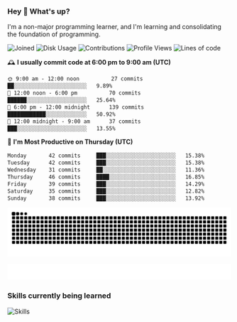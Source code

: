 ### Hey :wave: What's up?

I'm a non-major programming learner, and I'm learning and consolidating the foundation of programming.

<!--START_SECTION:waka-->
![Joined](http://img.shields.io/badge/Joined-7%20years%20ago-6D67E4?style=flat&labelColor=453C67)
![Disk Usage](http://img.shields.io/badge/Github%27s%20Storage-598.5%20MB-FD841F?style=flat&labelColor=E14D2A)
![Contributions](http://img.shields.io/badge/Contributions%20in%202023-226-7DCE13?style=flat&labelColor=2B7A0B)
![Profile Views](http://img.shields.io/badge/Profile%20Views-50-3AB4F2?style=flat&labelColor=0078AA)
![Lines of code](https://img.shields.io/badge/Lines%20of%20code-2%20Million%20Lines%20of%20code-FF8B8B?style=flat&labelColor=EB4747)

🕰️ **I usually commit code at 6:00 pm to 9:00 am (UTC)** 

```text
🌞 9:00 am - 12:00 noon          27 commits     ██░░░░░░░░░░░░░░░░░░░░░░░   9.89% 
🌆 12:00 noon - 6:00 pm          70 commits     ██████░░░░░░░░░░░░░░░░░░░   25.64% 
🌃 6:00 pm - 12:00 midnight      139 commits    ████████████░░░░░░░░░░░░░   50.92% 
🌙 12:00 midnight - 9:00 am      37 commits     ███░░░░░░░░░░░░░░░░░░░░░░   13.55%
```
📅 **I'm Most Productive on Thursday (UTC)** 

```text
Monday       42 commits     ███░░░░░░░░░░░░░░░░░░░░░░   15.38% 
Tuesday      42 commits     ███░░░░░░░░░░░░░░░░░░░░░░   15.38% 
Wednesday    31 commits     ██░░░░░░░░░░░░░░░░░░░░░░░   11.36% 
Thursday     46 commits     ████░░░░░░░░░░░░░░░░░░░░░   16.85% 
Friday       39 commits     ███░░░░░░░░░░░░░░░░░░░░░░   14.29% 
Saturday     35 commits     ███░░░░░░░░░░░░░░░░░░░░░░   12.82% 
Sunday       38 commits     ███░░░░░░░░░░░░░░░░░░░░░░   13.92%
```

<!--END_SECTION:waka-->

![Snake animation](https://raw.githubusercontent.com/dirname/dirname/output/snake.svg)

![metrics](github-metrics.svg)

### Skills currently being learned

![Skills](https://skillicons.dev/icons?i=linux,rust,go,solidity,typescript,bash,git,postgres,mysql,redis,mongo,docker,kubernetes,grafana,prometheus)
